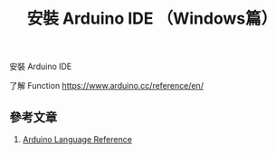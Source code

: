 ﻿---
title:  "安裝 Arduino IDE （Windows篇）"
permalink: /arduino nano33 iot/1-1-installation/
excerpt: "在Windows更名一個檔案只要按 F2 ，但如果要一次更改多個檔名時，一個個改可真的很浪費時間，所以懂得一些命令是可以提升效率的喔。"
header:
  teaser: assets/images/windows/keyboard.png
search: false
categories: 
  - Arduino NANO33 IoT
tags:
  - Arduino
  - nano33iot
  - 物聯網
  - 安裝
last_modified_at: 2021-09-04T09:00-16:30
toc: true
sidebar:
  nav: "arduino nano33 iot"
author_profile: false
---

安裝 Arduino IDE

了解 Function
https://www.arduino.cc/reference/en/


## 參考文章
1. [Arduino Language Reference](https://www.arduino.cc/reference/en/)

